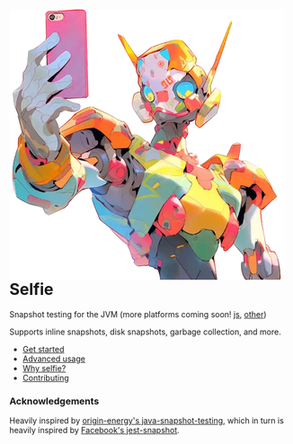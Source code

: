 # <img align="left" src="docs/selfie_logo_only.png"> Selfie

Snapshot testing for the JVM (more platforms coming soon! [js](https://github.com/diffplug/selfie/issues/84), [other](https://github.com/diffplug/selfie/issues/85))

Supports inline snapshots, disk snapshots, garbage collection, and more.

- [Get started](https://selfie.dev/jvm/get-started)
- [Advanced usage](https://selfie.dev/jvm/advanced)
- [Why selfie?](https://selfie.dev/jvm)
- [Contributing](CONTRIBUTING.md)

### Acknowledgements

Heavily inspired by [origin-energy's java-snapshot-testing](https://github.com/origin-energy/java-snapshot-testing), which in turn is heavily inspired by [Facebook's jest-snapshot](https://jestjs.io/docs/snapshot-testing).
